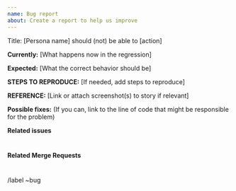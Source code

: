 ```yaml
---
name: Bug report
about: Create a report to help us improve
---
```


Title: [Persona name] should (not) be able to [action]

**Currently:**
[What happens now in the regression]

**Expected:**
[What the correct behavior should be]

**STEPS TO REPRODUCE:**
[If needed, add steps to reproduce]

**REFERENCE:**
[Link or attach screenshot(s) to story if relevant]

**Possible fixes:**
(If you can, link to the line of code that might be responsible for the problem)

**Related issues**

#

**Related Merge Requests**

#

/label ~bug
